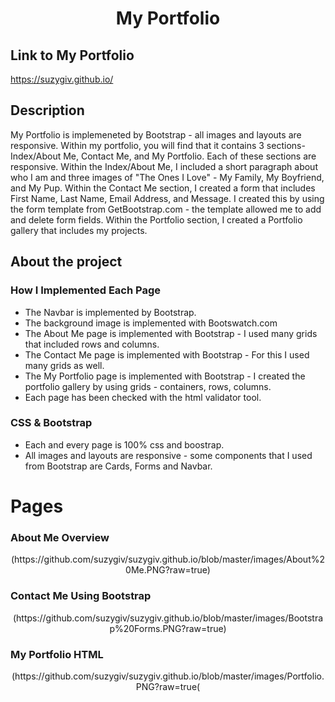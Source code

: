 <h1 align="center">My Portfolio</h1>

## Link to My Portfolio
https://suzygiv.github.io/

## Description

My Portfolio is implemeneted by Bootstrap - all images and layouts are responsive. Within my portfolio, you will find that it contains 3 sections- Index/About Me, Contact Me, and My Portfolio. Each of these sections are responsive. Within the Index/About Me, I included a short paragraph about who I am and three images of "The Ones I Love" - My Family, My Boyfriend, and My Pup. Within the Contact Me section, I created a form that includes First Name, Last Name, Email Address, and Message. I created this by using the form template from GetBootstrap.com - the template allowed me to add and delete form fields. Within the Portfolio section, I created a Portfolio gallery that includes my projects.


## About the project

### How I Implemented Each Page

- The Navbar is implemented by Bootstrap.
- The background image is implemented with Bootswatch.com 
- The About Me page is implemented with Bootstrap - I used many grids that included rows and columns.
- The Contact Me page is implemented with Bootstrap - For this I used many grids as well.
- The My Portfolio page is implemented with Bootstrap - I created the portfolio gallery by using grids - containers, rows, columns.
- Each page has been checked with the html validator tool.

### CSS & Bootstrap

- Each and every page is 100% css and boostrap.
- All images and layouts are responsive - some components that I used from Bootstrap are Cards, Forms and Navbar. 

# Pages

### **About Me Overview**

<p align="center">
 (https://github.com/suzygiv/suzygiv.github.io/blob/master/images/About%20Me.PNG?raw=true)
</p>

### **Contact Me Using Bootstrap**

<p align="center">
(https://github.com/suzygiv/suzygiv.github.io/blob/master/images/Bootstrap%20Forms.PNG?raw=true)
</p>

### **My Portfolio HTML**

<p align="center">
(https://github.com/suzygiv/suzygiv.github.io/blob/master/images/Portfolio.PNG?raw=true(
</p>


